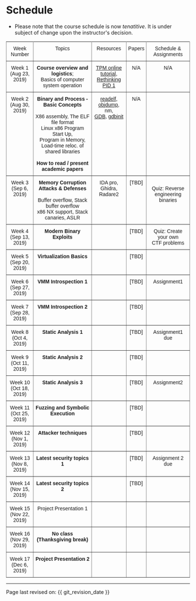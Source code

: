 # Schedule

* Please note that the course schedule is now *tenatitive*. It is under subject of
  change upon the instructor's decision.

<style type="text/css">
.tg  {border-collapse:collapse;border-spacing:0;}
.tg td{font-family:Arial, sans-serif;font-size:14px;padding:10px 5px;border-style:solid;border-width:1px;overflow:hidden;word-break:normal;border-color:black;}
.tg th{font-family:Arial, sans-serif;font-size:14px;font-weight:normal;padding:10px 5px;border-style:solid;border-width:1px;overflow:hidden;word-break:normal;border-color:black;}
.tg .tg-c3ow{border-color:inherit;text-align:center;vertical-align:top}
</style>
<table class="tg">
  <tr>
    <th class="tg-c3ow">Week Number</th>
    <th class="tg-c3ow">Topics</th>
    <th class="tg-c3ow">Resources</th>
    <th class="tg-c3ow">Papers</th>
    <th class="tg-c3ow">Schedule &amp; <br>Assignments<br></th>
  </tr>
  <tr>
    <td class="tg-c3ow">Week 1 <br>(Aug 23, 2019)</td>
    <td class="tg-c3ow"><span style="font-weight:bold">Course overview and logistics</span>; <br>Basics of computer system operation</td>
    <td class="tg-c3ow"><a href="https://tmp/">TPM online tutorial</a>, <br><a href="https://tmplink/">Rethinking PID 1</a></td>
    <td class="tg-c3ow">N/A</td>
    <td class="tg-c3ow">N/A</td>
  </tr>
  <tr>
    <td class="tg-c3ow">Week 2<br>(Aug 30, 2019)</td>
    <td class="tg-c3ow"><span style="font-weight:bold">Binary and Process - Basic Concepts</span><br><br>X86 assembly, The ELF file  format<br>Linux x86 Program Start Up, <br>Program in Memory,<br>Load-time reloc. of shared libraries<br><br><span style="font-weight:bold">How to read / present academic papers</span></td>
    <td class="tg-c3ow"><a href="http://readelf/">readelf</a>, <a href="http://objdump/">objdump</a>, <br>nm, <br><a href="http://gdb/">GDB</a>, <a href="http://gdbinit/">gdbinit</a></td>
    <td class="tg-c3ow">N/A</td>
    <td class="tg-c3ow"></td>
  </tr>
  <tr>
    <td class="tg-c3ow">Week 3 <br>(Sep 6, 2019)</td>
    <td class="tg-c3ow"><span style="font-weight:bold">Memory Corruption Attacks &amp; Defenses</span><br><br>Buffer overflow, Stack buffer overflow<br>x86 NX support, Stack canaries, ASLR<br></td>
    <td class="tg-c3ow">IDA pro, Ghidra, <br>Radare2</td>
    <td class="tg-c3ow">[TBD]</td>
    <td class="tg-c3ow"><br>Quiz: Reverse engineering <br>binaries</td>
  </tr>
  <tr>
    <td class="tg-c3ow">Week 4 <br>(Sep 13, 2019)</td>
    <td class="tg-c3ow"><span style="font-weight:bold">Modern Binary Exploits</span></td>
    <td class="tg-c3ow"></td>
    <td class="tg-c3ow">[TBD]</td>
    <td class="tg-c3ow">Quiz: Create your own <br>CTF problems</td>
  </tr>
  <tr>
    <td class="tg-c3ow">Week 5 <br>(Sep 20, 2019)</td>
    <td class="tg-c3ow"><span style="font-weight:bold">Virtualization Basics</span></td>
    <td class="tg-c3ow"></td>
    <td class="tg-c3ow">[TBD]</td>
    <td class="tg-c3ow"></td>
  </tr>
  <tr>
    <td class="tg-c3ow">Week 6 <br>(Sep 27, 2019)</td>
    <td class="tg-c3ow"><span style="font-weight:bold">VMM Introspection 1</span></td>
    <td class="tg-c3ow"></td>
    <td class="tg-c3ow">[TBD]</td>
    <td class="tg-c3ow">Assignment1</td>
  </tr>
  <tr>
    <td class="tg-c3ow">Week 7 <br>(Sep 28, 2019)</td>
    <td class="tg-c3ow"><span style="font-weight:bold">VMM Introspection 2</span></td>
    <td class="tg-c3ow"></td>
    <td class="tg-c3ow">[TBD]</td>
    <td class="tg-c3ow"></td>
  </tr>
  <tr>
    <td class="tg-c3ow">Week 8 <br>(Oct 4, 2019)</td>
    <td class="tg-c3ow"><span style="font-weight:bold">Static Analysis 1</span></td>
    <td class="tg-c3ow"></td>
    <td class="tg-c3ow">[TBD]</td>
    <td class="tg-c3ow">Assignment1 due</td>
  </tr>
  <tr>
    <td class="tg-c3ow">Week 9 <br>(Oct 11, 2019)</td>
    <td class="tg-c3ow"><span style="font-weight:bold">Static Analysis 2</span></td>
    <td class="tg-c3ow"></td>
    <td class="tg-c3ow">[TBD]</td>
    <td class="tg-c3ow"></td>
  </tr>
  <tr>
    <td class="tg-c3ow">Week 10 <br>(Oct 18, 2019)</td>
    <td class="tg-c3ow"><span style="font-weight:bold">Static Analysis 3</span></td>
    <td class="tg-c3ow"></td>
    <td class="tg-c3ow">[TBD]</td>
    <td class="tg-c3ow">Assignment2</td>
  </tr>
  <tr>
    <td class="tg-c3ow">Week 11 <br>(Oct 25, 2019)</td>
    <td class="tg-c3ow"><span style="font-weight:bold">Fuzzing and Symbolic Execution</span></td>
    <td class="tg-c3ow"></td>
    <td class="tg-c3ow">[TBD]</td>
    <td class="tg-c3ow"></td>
  </tr>
  <tr>
    <td class="tg-c3ow">Week 12 <br>(Nov 1, 2019)</td>
    <td class="tg-c3ow"><span style="font-weight:bold">Attacker techniques</span></td>
    <td class="tg-c3ow"></td>
    <td class="tg-c3ow">[TBD]</td>
    <td class="tg-c3ow"></td>
  </tr>
  <tr>
    <td class="tg-c3ow">Week 13 <br>(Nov 8, 2019)</td>
    <td class="tg-c3ow"><span style="font-weight:bold">Latest security topics 1</span></td>
    <td class="tg-c3ow"></td>
    <td class="tg-c3ow">[TBD]</td>
    <td class="tg-c3ow">Assignment 2 due</td>
  </tr>
  <tr>
    <td class="tg-c3ow">Week 14 <br>(Nov 15, 2019)</td>
    <td class="tg-c3ow"><span style="font-weight:bold">Latest security topics  2</span></td>
    <td class="tg-c3ow"></td>
    <td class="tg-c3ow">[TBD]</td>
    <td class="tg-c3ow"></td>
  </tr>
  <tr>
    <td class="tg-c3ow">Week 15<br>(Nov 22, 2019)</td>
    <td class="tg-c3ow">Project Presentation 1</td>
    <td class="tg-c3ow"></td>
    <td class="tg-c3ow"></td>
    <td class="tg-c3ow"></td>
  </tr>
  <tr>
    <td class="tg-c3ow">Week 16<br>(Nov 29, 2019)</td>
    <td class="tg-c3ow"><span style="font-weight:bold">No class (Thanksgiving break)</span></td>
    <td class="tg-c3ow"></td>
    <td class="tg-c3ow"></td>
    <td class="tg-c3ow"></td>
  </tr>
  <tr>
    <td class="tg-c3ow">Week 17<br>(Dec 6, 2019)</td>
    <td class="tg-c3ow"><span style="font-weight:bold">Project Presentation 2</span></td>
    <td class="tg-c3ow"></td>
    <td class="tg-c3ow"></td>
    <td class="tg-c3ow"></td>
  </tr>
</table>

----
Page last revised on: {{ git_revision_date }}